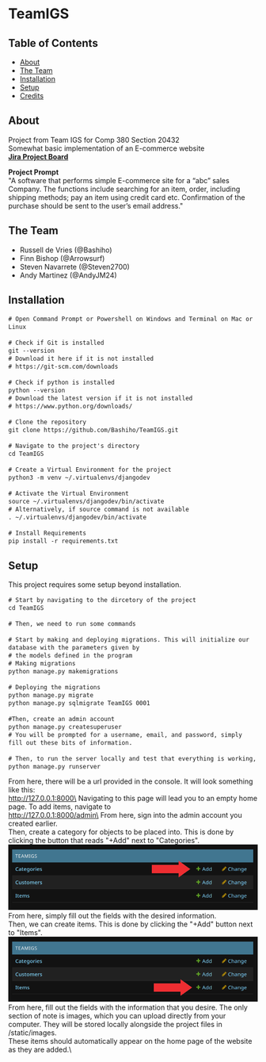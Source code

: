 # TeamIGS

## Table of Contents
- [About](#-about)
- [The Team](#-the-team)
- [Installation](#-installation)
- [Setup](#-setup)
- [Credits](#-credits)

## About
Project from Team IGS for Comp 380 Section 20432\
Somewhat basic implementation of an E-commerce website\
**[Jira Project Board](https://teamigs.atlassian.net/jira/software/projects/SCRUM/boards/1/backlog)**

**Project Prompt**\
"A software that performs simple E-commerce site for a “abc” sales Company. The functions include searching for
an item, order, including shipping methods; pay an item using credit card etc. Confirmation of the purchase
should be sent to the user’s email address."

## The Team
- Russell de Vries (@Bashiho)
- Finn Bishop (@Arrowsurf)
- Steven Navarrete (@Steven2700)
- Andy Martinez (@AndyJM24)

## Installation
```shell
# Open Command Prompt or Powershell on Windows and Terminal on Mac or Linux

# Check if Git is installed
git --version
# Download it here if it is not installed 
# https://git-scm.com/downloads

# Check if python is installed 
python --version
# Download the latest version if it is not installed
# https://www.python.org/downloads/

# Clone the repository
git clone https://github.com/Bashiho/TeamIGS.git

# Navigate to the project's directory
cd TeamIGS

# Create a Virtual Environment for the project
python3 -m venv ~/.virtualenvs/djangodev

# Activate the Virtual Environment
source ~/.virtualenvs/djangodev/bin/activate
# Alternatively, if source command is not available
. ~/.virtualenvs/djangodev/bin/activate

# Install Requirements
pip install -r requirements.txt
```

## Setup
This project requires some setup beyond installation.
```shell
# Start by navigating to the dircetory of the project
cd TeamIGS

# Then, we need to run some commands

# Start by making and deploying migrations. This will initialize our database with the parameters given by
# the models defined in the program
# Making migrations
python manage.py makemigrations

# Deploying the migrations
python manage.py migrate
python manage.py sqlmigrate TeamIGS 0001

#Then, create an admin account
python manage.py createsuperuser
# You will be prompted for a username, email, and password, simply fill out these bits of information.

# Then, to run the server locally and test that everything is working,
python manage.py runserver

```

From here, there will be a url provided in the console. It will look something like this:\
http://127.0.0.1:8000\
Navigating to this page will lead you to an empty home page. To add items, navigate to\
http://127.0.0.1:8000/admin\
From here, sign into the admin account you created earlier.\
Then, create a category for objects to be placed into. This is done by clicking the button that reads "+Add" next to "Categories".\
![Add Categories](https://github.com/Bashiho/TeamIGS/blob/Updated-ReadMe/Resources/readme-arrow-categories.png)\
From here, simply fill out the fields with the desired information.\
Then, we can create items. This is done by clicking the "+Add" button next to "Items".\
![Add Items](https://github.com/Bashiho/TeamIGS/blob/Updated-ReadMe/Resources/readme-arrow-items.png)\
From here, fill out the fields with the information that you desire. The only section of note is images, which you can upload directly from your computer. They will be stored locally alongside the project files in /static/images.\
These items should automatically appear on the home page of the website as they are added.\

